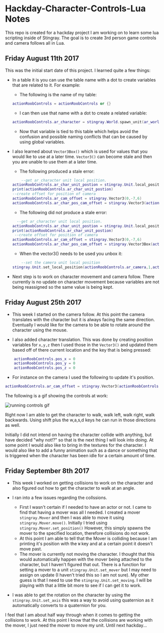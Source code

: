 # Hackday-Character-Controls-Lua Notes
This repo is created for a hackday project I am working on to learn some lua scripting inside of Stingray. The goal is to create 3rd person game controls and camera follows all in Lua.

## Friday August 11th 2017
 
This was the initial start date of this project. I learned quite a few things:

* In a table it is you can use the table name with a dot to create variables that are related to it. For example:
    * The following is the name of my table:
    ```lua
    actionRoobControls = actionRoobControls or {}
    ```


    * I can then use that name with a dot to create a related variable:
    ```lua
    actionRoobControls.ar_character = stingray.World.spawn_unit(ar_world, "content/models/character/actionRoob/actionRoobStingrayScale", stingray.Vector3(0,0,0))
    ```

    * Now that variable is tied to this table which helps avoid the confusion and possible naming conflicts that can be caused by using global variables.

* I also learned about `Vector3Box()` which is used for values that you would lke to use at a later time. `Vector3()` can become stale and then you are unable to use them at a later time.
    * The following produced a stale error:
    ```lua
        --get ar_character unit local position.
    actionRoobControls.ar_char_unit_postion = stingray.Unit.local_position(actionRoobControls.ar_character,1)
    print(actionRoobControls.ar_char_unit_postion)
    --create offset for position of camera
    actionRoobControls.ar_cam_offset = stingray.Vector3(0,-7,6)
    actionRoobControls.ar_char_pos_cam_offset = stingray.Vector3(actionRoobControls.ar_char_unit_postion + actionRoobControls.ar_cam_offset)
    ```
    * The following did not produce a stale error:
    ```lua
      --get ar_character unit local position.
    actionRoobControls.ar_char_unit_postion = stingray.Unit.local_position(actionRoobControls.ar_character,1)
    print(actionRoobControls.ar_char_unit_postion)
     --create offset for position of camera
    actionRoobControls.ar_cam_offset = stingray.Vector3(0,-7,6)
    actionRoobControls.ar_char_pos_cam_offset = stingray.Vector3Box(actionRoobControls.ar_char_unit_postion + actionRoobControls.ar_cam_offset)
    ```
    * When the vector3() needs to be used you unbox it:
    ```lua
        --set the camera unit local position
    stingray.Unit.set_local_position(actionRoobControls.ar_camera,1,actionRoobControls.ar_char_pos_cam_offset:unbox())
    ```
* Next step is to work on character movement and camera follow. There currently is no update on character movement because variables are not being reassigned so the same value is being kept.

## Friday August 25th 2017

* This week I started on the camera follow. At this point the camera translates with the character but it is always facing the same direction. Eventually I would like for the camera to be able to rotate around the character using the mouse.

* I also added character translation. This was done by creating position variables for `x,y,z` then I used those in the `Vector3()` and updated them based off of there current location and the key that is being pressed:
```lua
    actionRoobControls.pos_x = 0
    actionRoobControls.pos_y = 0
    actionRoobControls.pos_z = 0
```
* For instance on the camera I used the following to update it's position.

```lua
actionRoobControls.ar_cam_offset = stingray.Vector3(actionRoobControls.pos_x,actionRoobControls.pos_y -7,actionRoobControls.pos_z +6)
```
The following is a gif showing the controls at work:

![running controls gif][logo]

[logo]: https://github.com/santosd/Hackday-Character-Controls-Lua/blob/master/images/gifs/LUA_animControllerHackday01.gif "Logo Title Text 2"

Right now I am able to get the character to walk, walk left, walk right, walk backwards. Using shift plus the w,a,s,d keys he can run in those directions as well.

Initially I did not intend on having the character collide with anything, but have decided "why not!?" so that is the next thing I will look into doing. At some point I would also like to bring in the textures for the character. I would also like to add a funny animation such as a dance or something that is triggered when the character has been idle for a certain amount of time.

## Friday September 8th 2017

* This week I worked on getting collisions to work on the character and also figured out how to get the character to walk at an angle.

* I ran into a few issues regarding the collssions.
    * First I wasn't certain if I needed to have an actor or not. I came to find that having a mover was all I needed. I created a mover `stingray.Mover` and then I was able to move it using `stingray.Mover.move()`. Initially I tried using `stingray.Mover.set_position()` However, this simply spawns the mover to the specified location, therefore collisions do not work.
    * At this point I am able to tell that the Mover is colliding because I am printing it's position with the `W` key and at a certain point it doesn't move past.
    * The mover is currently not moving the character. I thought that this would automatically happen with the mover being attached to the character, but I haven't figured that out. There is a function for setting a mover to a unit `stingray.Unit.set_mover` but I may need to assign on update (I haven't tried this so I am not sure). My other guess is that I need to use the `stingray.Unit.set_moving`. I will be playing with that a little bit more to see if I can get it to work.

* I was able to get the rotation on the character by using the `stingray.Unit.set_axis` this was a way to avoid using quaternion as it automatically converts to a quaternion for you.

I feel that I am about half way through when it comes to getting the collisions to work. At this point I know that the collisions are working with the mover, I just need the mover to move my unit. Until next hackday...